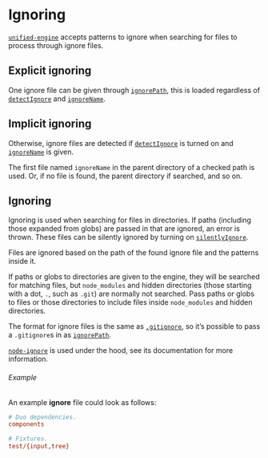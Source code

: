 # Ignoring

[`unified-engine`][api] accepts patterns to ignore when searching for files
to process through ignore files.

## Explicit ignoring

One ignore file can be given through [`ignorePath`][ignore-path], this is
loaded regardless of [`detectIgnore`][detect-ignore] and
[`ignoreName`][ignore-name].

## Implicit ignoring

Otherwise, ignore files are detected if [`detectIgnore`][detect-ignore] is
turned on and [`ignoreName`][ignore-name] is given.

The first file named `ignoreName` in the parent directory of a checked path is
used.  Or, if no file is found, the parent directory if searched, and so on.

## Ignoring

Ignoring is used when searching for files in directories.  If paths (including
those expanded from globs) are passed in that are ignored, an error is thrown.
These files can be silently ignored by turning on
[`silentlyIgnore`][silently-ignore].

Files are ignored based on the path of the found ignore file and the patterns
inside it.

If paths or globs to directories are given to the engine, they will be searched
for matching files, but `node_modules` and hidden directories (those starting
with a dot, `.`, such as `.git`) are normally not searched.  Pass paths or
globs to files or those directories to include files inside `node_modules` and
hidden directories.

The format for ignore files is the same as [`.gitignore`][gitignore], so it’s
possible to pass a `.gitignore`s in as [`ignorePath`][ignore-path].

[`node-ignore`][node-ignore] is used under the hood, see its documentation
for more information.

###### Example

An example **ignore** file could look as follows:

```ini
# Duo dependencies.
components

# Fixtures.
test/{input,tree}
```

<!-- Definitions -->

[api]: ../readme.md#api

[detect-ignore]: options.md#optionsdetectignore

[ignore-name]: options.md#optionsignorename

[ignore-path]: options.md#optionsignorepath

[silently-ignore]: options.md#optionssilentlyignore

[gitignore]: https://git-scm.com/docs/gitignore

[node-ignore]: https://github.com/kaelzhang/node-ignore
